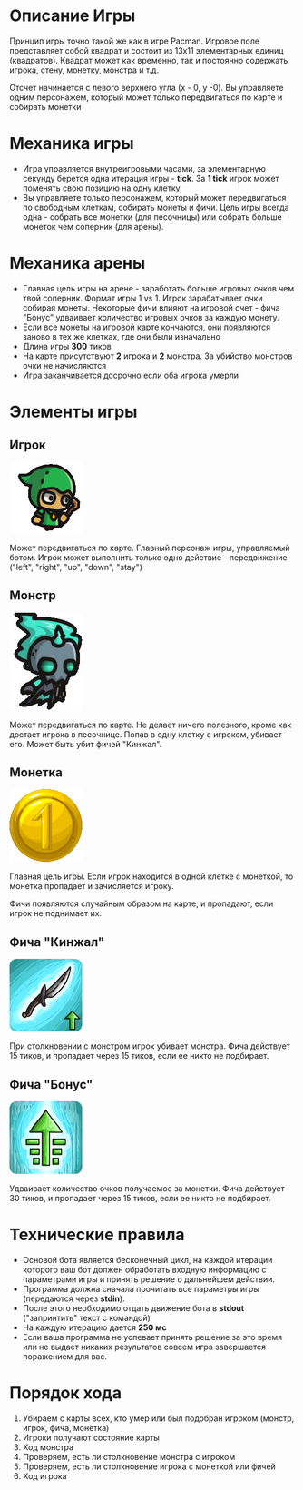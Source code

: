 # Описание Игры

Принцип игры точно такой же как в игре Pacman. Игровое поле представляет собой квадрат и состоит из 13x11 элементарных единиц (квадратов). Квадрат может как временно, так и постоянно содержать игрока, стену, монетку, монстра и т.д.

Отсчет начинается с левого верхнего угла (x - 0, y -0). Вы управляете одним персонажем, который может только передвигаться по карте и собирать монетки

# Механика игры

- Игра управляется внутреигровыми часами, за элементарную секунду берется одна итерация игры - **tick**. За **1 tick** игрок может поменять свою позицию на одну клетку.
- Вы управляете только персонажем, который может передвигаться по свободным клеткам, собирать монеты и фичи. Цель игры всегда одна - собрать все монетки (для песочницы) или собрать больше монеток чем соперник (для арены).

# Механика арены
- Главная цель игры на арене - заработать больше игровых очков чем твой соперник. Формат игры 1 vs 1. Игрок зарабатывает очки собирая монеты. Некоторые фичи влияют на игровой счет - фича "Бонус" удваивает количество игровых очков за каждую монету.
- Если все монеты на игровой карте кончаются, они появляются заново в тех же клетках, где они были изначально
- Длина игры **300** тиков
- На карте присутствуют **2** игрока и **2** монстра. За убийство монстров очки не начисляются
- Игра заканчивается досрочно если оба игрока умерли

# Элементы игры

## Игрок
![Игрок](warrior.gif)

Может передвигаться по карте. Главный персонаж игры, управляемый ботом. Игрок может выполнить только одно действие - передвижение ("left", "right", "up", "down", "stay")

## Монстр
![Монстр](monster.gif)

Может передвигаться по карте. Не делает ничего полезного, кроме как достает игрока в песочнице. Попав в одну клетку с игроком, убивает его. Может быть убит фичей "Кинжал".

## Монетка
![Монетка](coin.gif)

Главная цель игры. Если игрок находится в одной клетке с монеткой, то монетка пропадает и зачисляется игроку.

Фичи появляются случайным образом на карте, и пропадают, если игрок не поднимает их.

## Фича "Кинжал"
![Кинжал](dagger.png)

При столкновении с монстром игрок убивает монстра. Фича действует 15 тиков, и пропадает через 15 тиков, если ее никто не подбирает.

## Фича "Бонус"
![Бонус](bonus.png)

Удваивает количество очков получаемое за монетки. Фича действует 30 тиков, и пропадает через 15 тиков, если ее никто не подбирает.

# Технические правила

- Основой бота является бесконечный цикл, на каждой итерации которого ваш бот должен обработать входную информацию с параметрами игры и принять решение о дальнейшем действии.
- Программа должна сначала прочитать все параметры игры (передаются через **stdin**).
- После этого необходимо отдать движение бота в **stdout** ("запринтить" текст с командой)
- На каждую итерацию дается **250 мс**
- Если ваша программа не успевает принять решение за это время или не выдает никаких результатов совсем игра завершается поражением для вас.

# Порядок хода

1. Убираем с карты всех, кто умер или был подобран игроком (монстр, игрок, фича, монетка)
2. Игроки получают состояние карты
3. Ход монстра
4. Проверяем, есть ли столкновение монстра с игроком
5. Проверяем, есть ли столкновение игрока с монеткой или фичей
6. Ход игрока
